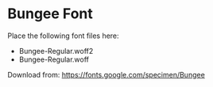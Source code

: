 # Bungee Font

Place the following font files here:
- Bungee-Regular.woff2
- Bungee-Regular.woff

Download from: https://fonts.google.com/specimen/Bungee
